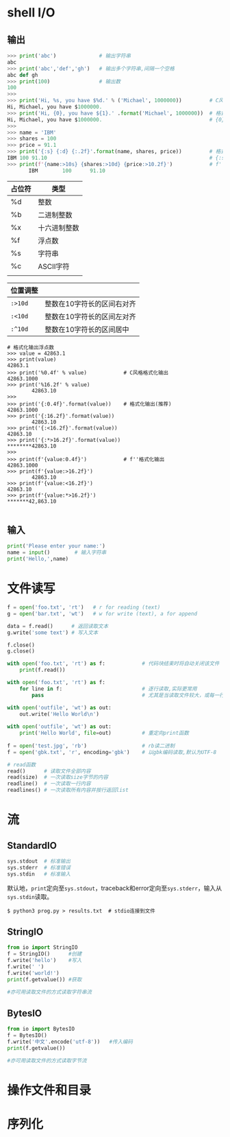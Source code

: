 # shell I/O

## 输出

```python
>>> print('abc')              # 输出字符串
abc
>>> print('abc','def','gh')   # 输出多个字符串,间隔一个空格
abc def gh
>>> print(100)                # 输出数
100
>>>
>>> print('Hi, %s, you have $%d.' % ('Michael', 1000000))         # C风格格式化输出
Hi, Michael, you have $1000000.
>>> print('Hi, {0}, you have ${1}.' .format('Michael', 1000000))  # 格式化输出(推荐)
Hi, Michael, you have $1000000.                                   # {0} 对应第0个参数,自动识别类型
>>>
>>> name = 'IBM'
>>> shares = 100
>>> price = 91.1
>>> print('{:s} {:d} {:.2f}'.format(name, shares, price))         # 格式化输出
IBM 100 91.10                                                     # {:s} 对应一个%s参数
>>> print(f'{name:>10s} {shares:>10d} {price:>10.2f}')            # f''格式化输出
       IBM        100      91.10
```

| 占位符 | 类型         |
| ------ | ------------ |
| %d     | 整数         |
| %b     | 二进制整数   |
| %x     | 十六进制整数 |
| %f     | 浮点数       |
| %s     | 字符串       |
| %c     | ASCII字符    |
|        |              |

| 位置调整 |                            |
| -------- | -------------------------- |
| `:>10d`  | 整数在10字符长的区间右对齐 |
| `:<10d`  | 整数在10字符长的区间左对齐 |
| `:^10d`  | 整数在10字符长的区间居中   |

```shell
# 格式化输出浮点数
>>> value = 42863.1
>>> print(value)
42863.1
>>> print('%0.4f' % value)            # C风格格式化输出
42863.1000
>>> print('%16.2f' % value)
        42863.10
>>>        
>>> print('{:0.4f}'.format(value))    # 格式化输出(推荐)
42863.1000
>>> print('{:16.2f}'.format(value))
        42863.10
>>> print('{:<16.2f}'.format(value))
42863.10        
>>> print('{:*>16.2f}'.format(value))
********42863.10
>>>
>>> print(f'{value:0.4f}')            # f''格式化输出
42863.1000
>>> print(f'{value:>16.2f}')
        42863.10
>>> print(f'{value:<16.2f}')
42863.10
>>> print(f'{value:*>16.2f}')
*******42,863.10


```







## 输入

```python
print('Please enter your name:')
name = input()	      # 输入字符串
print('Hello,',name)

```





# 文件读写

```python
f = open('foo.txt', 'rt')	# r for reading (text)
g = open('bar.txt', 'wt')	# w for write (text), a for append

data = f.read()		 # 返回读取文本
g.write('some text') # 写入文本

f.close()
g.close()

with open('foo.txt', 'rt') as f:	        # 代码块结束时将自动关闭该文件
    print(f.read())

with open('foo.txt', 'rt') as f:
    for line in f:                          # 逐行读取,实际更常用
        pass                                # 尤其是当读取文件较大，或每一行都需要单独处理时

with open('outfile', 'wt') as out:
    out.write('Hello World\n')    
    
with open('outfile', 'wt') as out:
    print('Hello World', file=out)          # 重定向print函数
    
f = open('test.jpg', 'rb')	                # rb读二进制
f = open('gbk.txt', 'r', encoding='gbk')	# 以gbk编码读取,默认为UTF-8
```

```python
# read函数
read()		# 读取文件全部内容
read(size)	# 一次读取size字节的内容
readline()	# 一次读取一行内容
readlines()	# 一次读取所有内容并按行返回list
```





# 流

## StandardIO

```python
sys.stdout  # 标准输出
sys.stderr  # 标准错误
sys.stdin   # 标准输入
```

默认地，`print`定向至`sys.stdout`，traceback和error定向至`sys.stderr`，输入从`sys.stdin`读取。

```shell
$ python3 prog.py > results.txt  # stdio连接到文件
```



## StringIO

```python
from io import StringIO
f = StringIO()		#创建
f.write('hello')	#写入
f.write(' ')
f.write('world!')
print(f.getvalue())	#获取

#亦可用读取文件的方式读取字符串流
```



## BytesIO

```python
from io import BytesIO
f = BytesIO()
f.write('中文'.encode('utf-8'))	#传入编码
print(f.getvalue())

#亦可用读取文件的方式读取字节流
```





# 操作文件和目录





# 序列化



